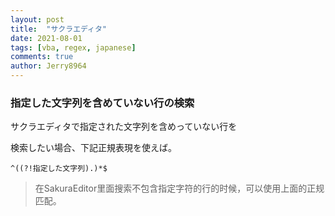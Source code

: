 ```yaml
---
layout: post
title:  "サクラエディタ"
date: 2021-08-01
tags: [vba, regex, japanese]
comments: true
author: Jerry8964
---
```






### 指定した文字列を含めていない行の検索



サクラエディタで指定された文字列を含めっていない行を

検索したい場合、下記正規表現を使えば。

```
^((?!指定した文字列).)*$
```

> 在SakuraEditor里面搜索不包含指定字符的行的时候，可以使用上面的正规匹配。
